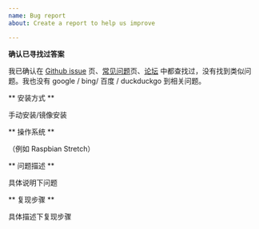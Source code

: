 ```yaml
---
name: Bug report
about: Create a report to help us improve

---
```


**确认已寻找过答案**

我已确认在 [Github issue](https://github.com/dingdang-robot/dingdang-robot/issues) 页、[常见问题](https://github.com/dingdang-robot/dingdang-robot/wiki/troubleshooting)页、[论坛](http://bbs.hahack.com) 中都查找过，没有找到类似问题。我也没有 google / bing/ 百度 / duckduckgo 到相关问题。

** 安装方式 **

手动安装/镜像安装

** 操作系统 **

（例如 Raspbian Stretch）

** 问题描述 **

具体说明下问题

** 复现步骤 **

具体描述下复现步骤
